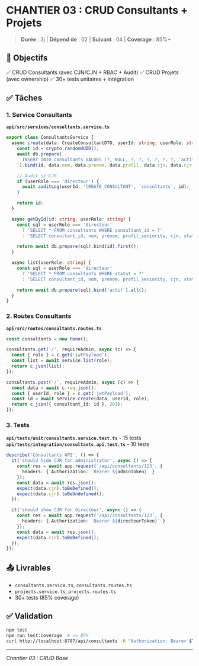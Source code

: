 # CHANTIER 03 : CRUD Consultants + Projets

> **Durée** : 3j | **Dépend de** : 02 | **Suivant** : 04 | **Coverage** : 85%+

## 🎯 Objectifs

✅ CRUD Consultants (avec CJN/CJN + RBAC + Audit)
✅ CRUD Projets (avec ownership)
✅ 30+ tests unitaires + intégration

## ✅ Tâches

### 1. Service Consultants

**`api/src/services/consultants.service.ts`**

```typescript
export class ConsultantsService {
  async create(data: CreateConsultantDTO, userId: string, userRole: string) {
    const id = crypto.randomUUID();
    await db.prepare(`
      INSERT INTO consultants VALUES (?, NULL, ?, ?, ?, ?, ?, ?, 'actif')
    `).bind(id, data.nom, data.prenom, data.profil, data.cjn, data.cjr, data.date_embauche).run();

    // Audit si CJR
    if (userRole === 'directeur') {
      await auditLog(userId, 'CREATE_CONSULTANT', 'consultants', id);
    }

    return id;
  }

  async getById(id: string, userRole: string) {
    const sql = userRole === 'directeur'
      ? 'SELECT * FROM consultants WHERE consultant_id = ?'
      : 'SELECT consultant_id, nom, prenom, profil_seniority, cjn, statut FROM consultants WHERE consultant_id = ?';

    return await db.prepare(sql).bind(id).first();
  }

  async list(userRole: string) {
    const sql = userRole === 'directeur'
      ? 'SELECT * FROM consultants WHERE statut = ?'
      : 'SELECT consultant_id, nom, prenom, profil_seniority, cjn, statut FROM consultants WHERE statut = ?';

    return await db.prepare(sql).bind('actif').all();
  }
}
```

### 2. Routes Consultants

**`api/src/routes/consultants.routes.ts`**

```typescript
const consultants = new Hono();

consultants.get('/', requireAdmin, async (c) => {
  const { role } = c.get('jwtPayload');
  const list = await service.list(role);
  return c.json(list);
});

consultants.post('/', requireAdmin, async (c) => {
  const data = await c.req.json();
  const { userId, role } = c.get('jwtPayload');
  const id = await service.create(data, userId, role);
  return c.json({ consultant_id: id }, 201);
});
```

### 3. Tests

**`api/tests/unit/consultants.service.test.ts`** - 15 tests
**`api/tests/integration/consultants.api.test.ts`** - 10 tests

```typescript
describe('Consultants API', () => {
  it('should hide CJR for administrator', async () => {
    const res = await app.request('/api/consultants/123', {
      headers: { Authorization: `Bearer ${adminToken}` }
    });
    const data = await res.json();
    expect(data.cjn).toBeDefined();
    expect(data.cjr).toBeUndefined();
  });

  it('should show CJR for directeur', async () => {
    const res = await app.request('/api/consultants/123', {
      headers: { Authorization: `Bearer ${directeurToken}` }
    });
    const data = await res.json();
    expect(data.cjr).toBeDefined();
  });
});
```

## 📤 Livrables

- `consultants.service.ts`, `consultants.routes.ts`
- `projects.service.ts`, `projects.routes.ts`
- 30+ tests (85% coverage)

## ✅ Validation

```bash
npm test
npm run test:coverage  # >= 85%
curl http://localhost:8787/api/consultants -H "Authorization: Bearer $TOKEN"
```

---

_Chantier 03 : CRUD Base_
